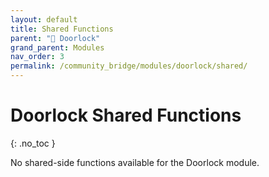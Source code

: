 ```yaml
---
layout: default
title: Shared Functions
parent: "🚪 Doorlock"
grand_parent: Modules
nav_order: 3
permalink: /community_bridge/modules/doorlock/shared/
---
```


# Doorlock Shared Functions
{: .no_toc }

No shared-side functions available for the Doorlock module.